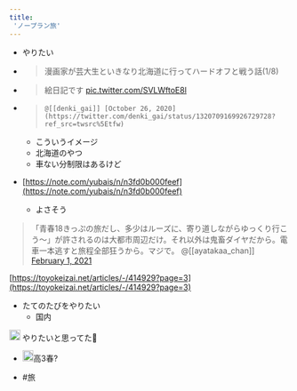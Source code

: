 ```yaml
---
title:
 'ノープラン旅'
---
```


- やりたい

- >  漫画家が芸大生といきなり北海道に行ってハードオフと戦う話(1/8)
- >  絵日記です [pic.twitter.com/SVLWftoE8l](https://t.co/SVLWftoE8l)
- >  	@[[denki_gai]] [October 26, 2020](https://twitter.com/denki_gai/status/1320709169926729728?ref_src=twsrc%5Etfw)
    - こういうイメージ
    - 北海道のやつ
    - 車ない分制限はあるけど

- [https://note.com/yubais/n/n3fd0b000feef](https://note.com/yubais/n/n3fd0b000feef)
    - よさそう

>  「青春18きっぷの旅だし、多少はルーズに、寄り道しながらゆっくり行こう〜」が許されるのは大都市周辺だけ。それ以外は鬼畜ダイヤだから。電車一本逃すと旅程全部狂うから。マジで。
>  	@[[ayatakaa_chan]] [February 1, 2021](https://twitter.com/ayatakaa_chan/status/1356056840010752006?ref_src=twsrc%5Etfw)

[https://toyokeizai.net/articles/-/414929?page=3](https://toyokeizai.net/articles/-/414929?page=3)
- たてのたびをやりたい
    - 国内

<img src='https://scrapbox.io/api/pages/blu3mo-public/axokxi/icon' alt='axokxi.icon' height="19.5"/> やりたいと思ってた👀
- <img src='https://scrapbox.io/api/pages/blu3mo-public/blu3mo/icon' alt='blu3mo.icon' height="19.5"/>高3春?

- #旅
